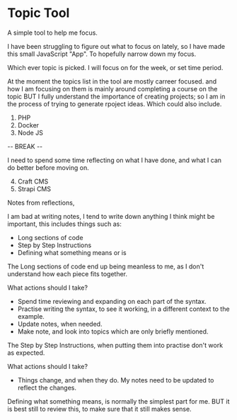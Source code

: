 # Topic Tool

A simple tool to help me focus.

I have been struggling to figure out what to focus on lately, so I have made this small JavaScript "App". To hopefully narrow down my focus.

Which ever topic is picked. I will focus on for the week, or set time period.

At the moment the topics list in the tool are mostly carreer focused. and how I am focusing on them is mainly around completing a course on the topic BUT I fully understand the importance of creating projects; so I am in the process of trying to generate rpoject ideas. Which could also include.

1. PHP
2. Docker
3. Node JS 

-- BREAK --

I need to spend some time reflecting on what I have done, and what I can do better before moving on.

4. Craft CMS
5. Strapi CMS

Notes from reflections, 

I am bad at writing notes, I tend to write down anything I think might be important, this includes things such as: 

- Long sections of code
- Step by Step Instructions
- Defining what something means or is

The Long sections of code end up being meanless to me, as I don't understand how each piece fits together.

What actions should I take?

- Spend time reviewing and expanding on each part of the syntax. 
- Practise writing the syntax, to see it working, in a different context to the example.
- Update notes, when needed.
- Make note, and look into topics which are only briefly mentioned.

The Step by Step Instructions, when putting them into practise don't work as expected.

What actions should I take?

- Things change, and when they do. My notes need to be updated to reflect the changes.

Defining what something means, is normally the simplest part for me. BUT it is best still to review this, to make sure that it still makes sense.

<!--

Front-End Developer
£26K - £36K
 
-HTML,
-SCSS
and
-TypeScript.
-APIs, 
-databases 
and
-headless CMS platforms.
-Writing automation tests.
-Creating and maintaining application documentation.
-Scrum
-Test automation and CI pipelines.
-JavaScript
-Vue.js
-Agile software development
-Storybook
-PHP7
-Craft CMS
-Laravel

-->

<!--

Software Engineer
£38K - £62K

-Python 3, 
-Django, 
-Typescript, 
-Vue.js, 
-Node

-->

<!--

- Next.js
Next.js & Netlify Identity (auth) Tutorial
Next.js & Contentful Tutorial
Next.js Tutorial for Beginners

- Svelte
SvelteKit Tutorial (Crash Course)
Svelte Tutorial for Beginners

- JSON
JSON Server Tutorial

- Deno
Deno WebSockets Tutorial
Deno Jump-start Tutorial

- Mongo
MongoDB Tutorial for Beginners
Complete MongoDB Tutorial

- React
React Tutorials

- Figma
- Astro
Figma & Astro Static Site Build

- JavaScript
JavaScript Tutorials for Beginners
JavaScript ES6 Tutorials
Asynchronous JavaScript (2020 version)
Object Oriented JavaScript
Asynchronous JavaScript Tutorial
Modern JavaScript Tutorial
JavaScript DOM Tutorial
JavaScript Tips & Tricks

- CSS
CSS Tutorials For Beginners
Build Layouts with CSS Grid
Light & Dark Mode with CSS Variables
CSS Animation Tutorial
CSS Flexbox Tutorial
CSS Loaders Tutorial
CSS Variables Tutorial
CSS Grid Tutorial
CSS Tips & Tricks
Mobile-First Responsive Build (with CSS Grid)
PSD to HTML & CSS Series 1 (unresponsive)
CSS Positioning Tutorials

- SASS
SASS Tutorial (Build Your Own CSS Library)
SASS Tutorial

- HTML
HTML Tutorials For Beginners
HTML & CSS Crash Course Tutorial

- Laravel 6
Laravel 6 Tutorial for Beginners

- Tailwind
Tailwind Just in Time Tutorial
Tailwind CSS Tutorial

- Go
Go Tutorial (Golang) for Beginners

- Vue 3
- TypeScript
Vue 3 with TypeScript Jump Start
Vue 3 Animations & Transitions Tutorial
Vue.js 3 Tutorial
Weather App Build (with Vue 3 & Tailwind CSS)
Vue CLI 3 Tutorial

- Webpack
Webpack & TypeScript Setup
TypeScript Tutorial

- Vuetify
Vuetify Tutorial

- Vue 2
Vue JS 2 Tutorial

- Vuex
Vuex Tutorial

- Firebase Auth
Vuex 4 & Firebase Auth
Firebase Auth Tutorial

- D3
D3 Tutorial - The Basics

- Flutter
- Firebase
Flutter Animation Tutorial
Flutter & Firebase App Build
Flutter Tutorial for Beginners

Firebase 9 Tutorial
Firebase Firestore Pagination
Firebase Functions
Firebase Hosting Tutorial
Firebase Firestore Tutorial
Real-time Chat with Vue & Firebase (Preview)

- Django
Django Tutorial (Create a Blog)

-Python 3
Python 3 Tutorial for Beginners

- Python
- Pygame
- Flask
Python Programming Tutorials
Python GUI with Tkinter Playlist
Python 3.4 Programming Tutorials
Python Network Packet Sniffer Tutorials
Python Reverse Shell Tutorials
Python GUI Development with GTK+ 3
Python Website Scanner Tutorials
Python Web Crawler Tutorials
Pygame (Python Game Development) Playlist
Flask Web Development with Python Tutorials

- Grunt JS
Grunt JS Tutorials
Grunt JS Tutorials for Beginners Playlist

- Gatsby
Gatsby Tutorial

- Git
- GitHub
Git & GitHub Tutorial for Beginners
GitHub Tips

- Bootstrap
Bootstrap 5 Tutorial
Bootstrap 4 Tutorials
Bootstrap 3 Tutorials

- Nuxt 3
Nuxt 3 Tutorial

- GraphQL
GraphQL Tutorial

-->

<!--

- Pinia
Pinia Crash Course

- Supabase
Supabase Crash Course

- Adobe XD
Xd Web Design Tutorials
Adobe Xd Tutorial for Beginners

- Material UI
Material UI Tutorial

- Bulma CSS
Bulma CSS Tutorial

- Sapper
Sapper Tutorial (Crash Course)

- PWA
PWA Tutorial for Beginners

- Screencasting
Screencasting Tutorial

- Materialize
Materialize Tutorial

- RegEx
Regular Expressions (RegEx) Tutorial

- Passport.js
OAuth Login (Passport.js) Tutorial

- WebSockets
- Node
- Socket
WebSockets Tutorial (Node & Socket.io Chat App)

- Webpack
Webpack Tutorials for Beginners

- HTML
Styling a HTML5 Form

- Angular
Angular 2 Tutorials
AngularJS Tutorials

PSD to Responsive Website Tutorial

Responsive Web Design Tutorials

- WordPress
PSD to WordPress Tutorial

- jQuery
jQuery Tutorials for Beginners

-->







<!--



Loopring Tutorials

Ethereum Tutorials

thenewboston Blockchain Tutorials

Discord Bot with Python Tutorials

Spring Boot with Kotlin & JUnit 5 Tutorials

ECMAScript 6 / ES6 New Features Tutorials

Angular 2 for Beginners Tutorials

Django Tutorials for Beginners

Gulp (Gulp.js) Tutorials for Beginners

SEO for Beginners Tutorials

Windows Command Line Tutorials

Metasploit for Network Security Tutorials

Nmap Tutorials for Beginners

WiFi Wireless Security Tutorials Playlist

Wireshark Tutorials for Beginners Playlist

Linux Tutorial for Beginners Playlist

Foundation for Responsive Web Design for Beginners

Sass & SCSS Tutorial for Beginners Playlist

Less CSS Tutorials for Beginners Playlist

Bootstrap Tutorials for Beginners Playlist

MongoDB for Beginners Tutorials

iOS Development with Swift Tutorials

Adobe Illustrator CS6 for Beginners Tutorials

Android App Development for Beginners Playlist

Microsoft Excel 2013 Tutorials Playlist

Responsive Web Design Playlist

Physics Puzzle Game Development w/ Construct 2 Playlist

Platform Game Development w/ Construct 2 Playlist

Game Development w/ Construct 2 Playlist

R Programming Tutorials Playlist

Photoshop CS6 Playlist

After Effects CS6 Playlist

Git Tutorials Playlist

How to Make Beer Playlist

AJAX Tutorials Playlist

Computer Networking Playlist

Biology Lecture Playlist

Adobe Photoshop Tutorials Playlist

How to Build a Go Kart Playlist

Physics Lessons Playlist

Buckys Vlog

Project Lisa Official Playlist

Ruby Programming Tutorials Playlist

MySQL Database Tutorial

HTML5 Tutorials Playlist

Chemistry Tutorials Playlist

Adobe Premiere Pro Tutorials Playlist

XHTML and CSS Tutorials Playlist

Visual Basic Tutorials Playlist

Introduction to Physics Playlist

jQuery Tutorials Playlist

Introduction to Geometry Playlist

Introduction to Biology Playlist

Geometry Playlist

C# Beginners Tutorials Playlist

C++ Programming Tutorials Playlist
C++ Programming Tutorials from thenewboston
C++ GUI with Qt Playlist

Unreal Development Kit UDK Tutorials Playlist

JavaScript Tutorials Playlist

Basic Math Tutorials Playlist
Algebra Tutorials Playlist

Advanced UDK Tutorials

Android Application Development Tutorials

Cocos2D iPhone Tutorials

iPhone Development Tutorials

Objective C Programming Tutorials

Dreamweaver CS4 Tutorials

Java (Intermediate) Tutorials
Java Game Development Tutorials
Java Game Development with Slick Playlist
Java (Beginner) Programming Tutorials
JavaFX Java GUI Design Tutorials

3Ds Max 2010 Tutorials

Computer Game Development Tutorial

C Programming Tutorials
C Programming Tutorials

How To Build a Computer Tutorials from thenewboston

Adobe After Effects Tutorials from thenewboston


-->

<!--

The Net Ninja 	
Best overall YouTubechannel for programmers 
https://www.youtube.com/c/TheNetNinja/playlists

CS Dojo	
Best for beginners 
https://www.youtube.com/c/CSDojo/playlists

Life of Luba 	
Best for programmers trying to find a job 
https://www.youtube.com/c/LifeofLuba/playlists

Academind 	
Best for unique programming insights 
https://www.youtube.com/c/Academind/playlists

Derek Banas	
Best for creative learning 
https://www.youtube.com/c/derekbanas/playlists

Free Code Camp
https://www.youtube.com/c/Freecodecamp/playlists

Level Up Tuts 
https://www.youtube.com/c/LevelUpTuts/playlists

NetworkChuck
https://www.youtube.com/c/NetworkChuck/playlists

Computerphile
https://www.youtube.com/user/Computerphile/playlists

Fireship
https://www.youtube.com/c/Fireship/playlists

Crash Course
https://www.youtube.com/c/crashcourse/playlists

The New Boston
https://www.youtube.com/user/thenewboston/playlists

-->
